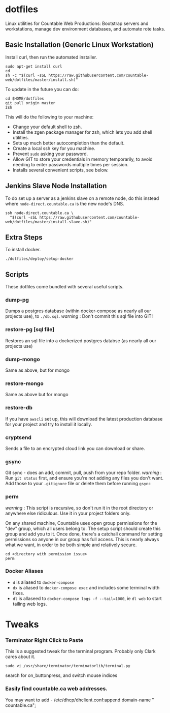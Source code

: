 # dotfiles

Linux utilities for Countable Web Productions: Bootstrap servers and workstations, manage dev environment databases, and automate rote tasks.

## Basic Installation (Generic Linux Workstation)

Install curl, then run the automated installer.
```
sudo apt-get install curl
cd
sh -c "$(curl -sSL https://raw.githubusercontent.com/countable-web/dotfiles/master/install.sh)"
```

To update in the future you can do:
```
cd $HOME/dotfiles
git pull origin master
zsh
```

This will do the following to your machine:
  * Change your default shell to zsh.
  * Install the zgen package manager for zsh, which lets you add shell utilities.
  * Sets up much better autocompletion than the default.
  * Create a local ssh key for you machine.
  * Prevent `sudo` asking your password.
  * Allow GIT to store your credentials in memory temporarily, to avoid needing to enter passwords multiple times per session.
  * Installs several convenient scripts, see below.

## Jenkins Slave Node Installation
To do set up a server as a jenkins slave on a remote node, do this instead where `node-direct.countable.ca` is the new node's DNS.
```
ssh node-direct.countable.ca \ 
  "$(curl -sSL https://raw.githubusercontent.com/countable-web/dotfiles/master/install-slave.sh)"
```

## Extra Steps

To install docker.
```
./dotfiles/deploy/setup-docker
```

## Scripts
These dotfiles come bundled with several useful scripts.

### dump-pg
Dumps a postgres database (within docker-compose as nearly all our projects use), to `./db.sql`. _warning_ : Don't commit this sql file into GIT!

### restore-pg [sql file]
Restores an sql file into a dockerized postgres databse (as nearly all our projects use)

### dump-mongo
Same as above, but for mongo

### restore-mongo
Same as above but for mongo

### restore-db
If you have `awscli` set up, this will download the latest production database for your project and try to install it locally.

### cryptsend <file>
Sends a file to an encrypted cloud link you can download or share.

### gsync
Git sync - does an add, commit, pull, push from your repo folder.
_warning_ : Run `git status` first, and ensure you're not adding any files you don't want. Add those to your `.gitignore` file or delete them before running `gsync`

### perm
_warning_ : This script is recursive, so don't run it in the root directory or anywhere else ridiculous. Use it in your project folders only.

On any shared machine, Countable uses open group permissions for the "dev" group, which all users belong to. The setup script should create this group and add you to it. Once done, there's a catchall command for setting permissions so anyone in our group has full access. This is nearly always what we want, in order to be both simple and relatively secure.
```
cd <directory with permission issue>
perm
```

### Docker Aliases
  * `d` is aliased to `docker-compose`
  * `dx` is aliased to `docker-compose exec` and includes some terminal width fixes.
  * `dl` is allaseed to `docker-compose logs -f --tail=1000`, ie `dl web` to start tailing web logs.

# Tweaks

### Terminator Right Click to Paste
This is a suggested tweak for the terminal program. Probably only Clark cares about it.
```
sudo vi /usr/share/terminator/terminatorlib/terminal.py
```

search for on_buttonpress, and switch mouse indices

### Easily find countable.ca web addresses.
You may want to add - /etc/dhcp/dhclient.conf:append domain-name " countable.ca";

